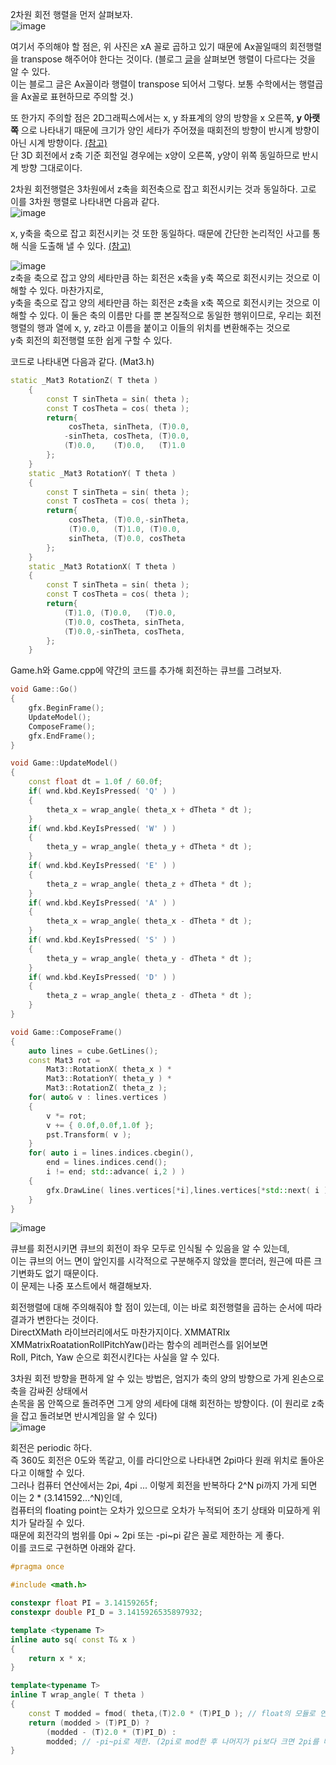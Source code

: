 2차원 회전 행렬을 먼저 살펴보자.  
![image](https://user-images.githubusercontent.com/63915665/169639936-0d14b945-2d2a-48b2-a114-42fcae213ba6.png)

여기서 주의해야 할 점은, 위 사진은 xA 꼴로 곱하고 있기 때문에 Ax꼴일때의 회전행렬을 transpose 해주어야 한다는 것이다.
(블로그 [글](https://gamesmith.tistory.com/139)을 살펴보면 행렬이 다르다는 것을 알 수 있다.   
이는 블로그 글은 Ax꼴이라 행렬이 transpose 되어서 그렇다. 보통 수학에서는 행렬곱을 Ax꼴로 표현하므로 주의할 것.)

또 한가지 주의할 점은 2D그래픽스에서는 x, y 좌표계의 양의 방향을 x 오른쪽, __y 아랫쪽__
으로 나타내기 때문에 크기가 양인 세타가 주어졌을 때회전의 방향이 반시계 방향이 아닌 시계 방향이다. 
[(참고)](https://youtu.be/cN97hkDrzcc?list=PLqCJpWy5Fohe8ucwhksiv9hTF5sfid8lA)  
단 3D 회전에서 z축 기준 회전일 경우에는 x양이 오른쪽, y양이 위쪽 동일하므로 반시계 방향 그대로이다.  

2차원 회전행렬은 3차원에서 z축을 회전축으로 잡고 회전시키는 것과 동일하다.
고로 이를 3차원 행렬로 나타내면 다음과 같다.  
![image](https://user-images.githubusercontent.com/63915665/169640419-9aabff1c-e9d8-4dd9-91cf-c034818efb56.png)   
  
x, y축을 축으로 잡고 회전시키는 것 또한 동일하다.
때문에 간단한 논리적인 사고를 통해 식을 도출해 낼 수 있다. [(참고)](https://youtu.be/cN97hkDrzcc?list=PLqCJpWy5Fohe8ucwhksiv9hTF5sfid8lA&t=629)  

![image](https://user-images.githubusercontent.com/63915665/169640703-c497f4d1-aac4-41a9-9e8d-ce451c0a7f5c.png)  
z축을 축으로 잡고 양의 세타만큼 하는 회전은 x축을 y축 쪽으로 회전시키는 것으로 이해할 수 있다.
마찬가지로,  
y축을 축으로 잡고 양의 세타만큼 하는 회전은 z축을 x축 쪽으로 회전시키는 것으로 이해할 수 있다.
이 둘은 축의 이름만 다를 뿐 본질적으로 동일한 행위이므로, 우리는 회전행렬의 행과 열에 x, y, z라고 이름을 붙이고 이들의 위치를 변환해주는 것으로  
y축 회전의 회전행렬 또한 쉽게 구할 수 있다.

코드로 나타내면 다음과 같다. (Mat3.h)
```c++
static _Mat3 RotationZ( T theta )
	{
		const T sinTheta = sin( theta );
		const T cosTheta = cos( theta );
		return{
			 cosTheta, sinTheta, (T)0.0,
			-sinTheta, cosTheta, (T)0.0,
			(T)0.0,    (T)0.0,   (T)1.0
		};
	}
	static _Mat3 RotationY( T theta )
	{
		const T sinTheta = sin( theta );
		const T cosTheta = cos( theta );
		return{
			 cosTheta, (T)0.0,-sinTheta,
			 (T)0.0,   (T)1.0, (T)0.0,
			 sinTheta, (T)0.0, cosTheta
		};
	}
	static _Mat3 RotationX( T theta )
	{
		const T sinTheta = sin( theta );
		const T cosTheta = cos( theta );
		return{
			(T)1.0, (T)0.0,   (T)0.0,
			(T)0.0, cosTheta, sinTheta,
			(T)0.0,-sinTheta, cosTheta,
		};
	}
```
  
Game.h와 Game.cpp에 약간의 코드를 추가해 회전하는 큐브를 그려보자.  
```c++
void Game::Go()
{
	gfx.BeginFrame();
	UpdateModel();
	ComposeFrame();
	gfx.EndFrame();
}

void Game::UpdateModel()
{
	const float dt = 1.0f / 60.0f;
	if( wnd.kbd.KeyIsPressed( 'Q' ) )
	{
		theta_x = wrap_angle( theta_x + dTheta * dt );
	}
	if( wnd.kbd.KeyIsPressed( 'W' ) )
	{
		theta_y = wrap_angle( theta_y + dTheta * dt );
	}
	if( wnd.kbd.KeyIsPressed( 'E' ) )
	{
		theta_z = wrap_angle( theta_z + dTheta * dt );
	}
	if( wnd.kbd.KeyIsPressed( 'A' ) )
	{
		theta_x = wrap_angle( theta_x - dTheta * dt );
	}
	if( wnd.kbd.KeyIsPressed( 'S' ) )
	{
		theta_y = wrap_angle( theta_y - dTheta * dt );
	}
	if( wnd.kbd.KeyIsPressed( 'D' ) )
	{
		theta_z = wrap_angle( theta_z - dTheta * dt );
	}
}

void Game::ComposeFrame()
{
	auto lines = cube.GetLines();
	const Mat3 rot =
		Mat3::RotationX( theta_x ) *
		Mat3::RotationY( theta_y ) *
		Mat3::RotationZ( theta_z );
	for( auto& v : lines.vertices )
	{
		v *= rot;
		v += { 0.0f,0.0f,1.0f };
		pst.Transform( v );
	}
	for( auto i = lines.indices.cbegin(),
		end = lines.indices.cend();
		i != end; std::advance( i,2 ) )
	{
		gfx.DrawLine( lines.vertices[*i],lines.vertices[*std::next( i )],Colors::White );
	}
}
```
![image](https://user-images.githubusercontent.com/63915665/169640881-70cde479-57b7-4459-a602-394a9f366974.png)

큐브를 회전시키면 큐브의 회전이 좌우 모두로 인식될 수 있음을 알 수 있는데,  
이는 큐브의 어느 면이 앞인지를 시각적으로 구분해주지 않았을 뿐더러, 원근에 따른 크기변화도 없기 때문이다.  
이 문제는 나중 포스트에서 해결해보자.  
  
회전행렬에 대해 주의해줘야 할 점이 있는데, 이는 바로 회전행렬을 곱하는 순서에 따라 결과가 변한다는 것이다.    
DirectXMath 라이브러리에서도 마찬가지이다. XMMATRIx XMMatrixRoatationRollPitchYaw()라는 함수의 레퍼런스를 읽어보면  
Roll, Pitch, Yaw 순으로 회전시킨다는 사실을 알 수 있다.  

3차원 회전 방향을 편하게 알 수 있는 방법은, 엄지가 축의 양의 방향으로 가게 왼손으로 축을 감싸쥔 상태에서  
손목을 몸 안쪽으로 돌려주면 그게 양의 세타에 대해 회전하는 방향이다. (이 원리로 z축을 잡고 돌려보면 반시계임을 알 수 있다)   
![image](https://user-images.githubusercontent.com/63915665/169641126-9efa9de1-9755-46ff-89cb-c7d22d063bec.png)  
  
회전은 periodic 하다.  
즉 360도 회전은 0도와 똑같고, 이를 라디안으로 나타내면 2pi마다 원래 위치로 돌아온다고 이해할 수 있다.  
그러나 컴퓨터 연산에서는 2pi, 4pi ... 이렇게 회전을 반복하다 2^N pi까지 가게 되면 이는 2 * (3.141592...^N)인데,  
컴퓨터의 floating point는 오차가 있으므로 오차가 누적되어 초기 상태와 미묘하게 위치가 달라질 수 있다.   
때문에 회전각의 범위를 0pi ~ 2pi 또는 -pi~pi 같은 꼴로 제한하는 게 좋다.  
이를 코드로 구현하면 아래와 같다.  
```c++
#pragma once

#include <math.h>

constexpr float PI = 3.14159265f;
constexpr double PI_D = 3.1415926535897932;

template <typename T>
inline auto sq( const T& x )
{
	return x * x;
}

template<typename T>
inline T wrap_angle( T theta )
{
	const T modded = fmod( theta,(T)2.0 * (T)PI_D ); // float의 모듈로 연산 (std::fmod)
	return (modded > (T)PI_D) ?
		(modded - (T)2.0 * (T)PI_D) :
		modded; // -pi~pi로 제한. (2pi로 mod한 후 나머지가 pi보다 크면 2pi를 빼고, 작으면 그대로 놔둔다)
}
```
